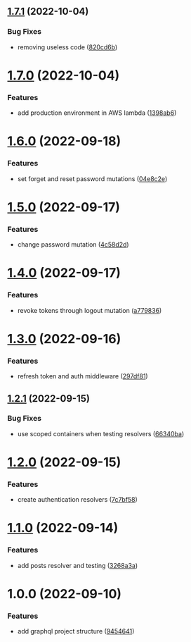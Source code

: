 ## [1.7.1](https://github.com/Insta-Graph/backend/compare/v1.7.0...v1.7.1) (2022-10-04)


### Bug Fixes

* removing useless code ([820cd6b](https://github.com/Insta-Graph/backend/commit/820cd6b2c0f5952ed032fb0c4cde764422100bfc))

# [1.7.0](https://github.com/Insta-Graph/backend/compare/v1.6.0...v1.7.0) (2022-10-04)


### Features

* add production environment in AWS lambda ([1398ab6](https://github.com/Insta-Graph/backend/commit/1398ab66e0ee919d30f66199a332f3f2b9f0286e))

# [1.6.0](https://github.com/Insta-Graph/backend/compare/v1.5.0...v1.6.0) (2022-09-18)


### Features

* set forget and reset password mutations ([04e8c2e](https://github.com/Insta-Graph/backend/commit/04e8c2e6efdd6799ec8bed11e0657f4bcea60c54))

# [1.5.0](https://github.com/Insta-Graph/backend/compare/v1.4.0...v1.5.0) (2022-09-17)


### Features

* change password mutation ([4c58d2d](https://github.com/Insta-Graph/backend/commit/4c58d2d26b11bbbfa2f0a47dd303e352f8bcd6a9))

# [1.4.0](https://github.com/Insta-Graph/backend/compare/v1.3.0...v1.4.0) (2022-09-17)


### Features

* revoke tokens through logout mutation ([a779836](https://github.com/Insta-Graph/backend/commit/a779836108f58ffbfb46be0ddee744c0b1fb55c2))

# [1.3.0](https://github.com/Insta-Graph/backend/compare/v1.2.1...v1.3.0) (2022-09-16)


### Features

* refresh token and auth middleware ([297df81](https://github.com/Insta-Graph/backend/commit/297df81d95b67647c210b9b49b357c14acffe286))

## [1.2.1](https://github.com/Insta-Graph/backend/compare/v1.2.0...v1.2.1) (2022-09-15)


### Bug Fixes

* use scoped containers when testing resolvers ([66340ba](https://github.com/Insta-Graph/backend/commit/66340baaf95d8245212c83762231e8f6cd9d0d24))

# [1.2.0](https://github.com/Insta-Graph/backend/compare/v1.1.0...v1.2.0) (2022-09-15)


### Features

* create authentication resolvers ([7c7bf58](https://github.com/Insta-Graph/backend/commit/7c7bf585adb3f21f58d426dccbdb4abae468ba1f))

# [1.1.0](https://github.com/Insta-Graph/backend/compare/v1.0.0...v1.1.0) (2022-09-14)


### Features

* add posts resolver and testing ([3268a3a](https://github.com/Insta-Graph/backend/commit/3268a3a67077e581cb4762eb7f3c4f27cae1f3c2))

# 1.0.0 (2022-09-10)


### Features

* add graphql project structure ([9454641](https://github.com/Insta-Graph/backend/commit/945464192480919be65a18a87f5b24ad2566b038))
